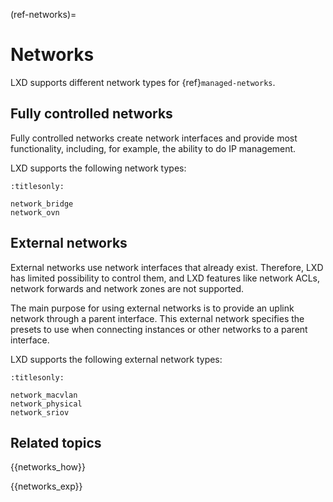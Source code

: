 (ref-networks)=
# Networks

LXD supports different network types for {ref}`managed-networks`.

## Fully controlled networks

<!-- Include start controlled intro -->
Fully controlled networks create network interfaces and provide most functionality, including, for example, the ability to do IP management.

LXD supports the following network types:
<!-- Include end controlled intro -->

```{toctree}
:titlesonly:

network_bridge
network_ovn
```

## External networks

<!-- Include start external intro -->
External networks use network interfaces that already exist.
Therefore, LXD has limited possibility to control them, and LXD features like network ACLs, network forwards and network zones are not supported.

The main purpose for using external networks is to provide an uplink network through a parent interface.
This external network specifies the presets to use when connecting instances or other networks to a parent interface.

LXD supports the following external network types:
<!-- Include end external intro -->

```{toctree}
:titlesonly:

network_macvlan
network_physical
network_sriov
```

## Related topics

{{networks_how}}

{{networks_exp}}
